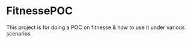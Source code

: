 FitnessePOC
===========

This project is for doing a POC on fitnesse &amp; how to use it under various scenarios
